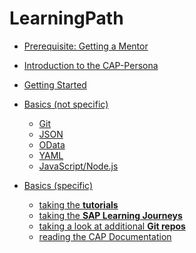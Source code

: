 # LearningPath

- [Prerequisite: Getting a Mentor](https://github.com/msg-CareerPaths/sap-cap-persona/blob/main/chapters/000-Prerequisite-Geting-a-Mentor-assigned.md)

- [Introduction to the CAP-Persona](https://github.com/msg-CareerPaths/sap-cap-persona/blob/main/chapters/001-Introduction-CAP-Persona.md)

- [Getting Started](https://github.com/msg-CareerPaths/sap-cap-persona/blob/main/chapters/002-Getting-Started.md)

- [Basics (not specific)](https://github.com/msg-CareerPaths/sap-cap-persona/tree/main/chapters/003-Basics-(not-specific))
  - [Git](https://github.com/msg-CareerPaths/sap-cap-persona/blob/main/chapters/003-Basics-(not-specific)/003a-Git.md)
  - [JSON](https://github.com/msg-CareerPaths/sap-cap-persona/blob/main/chapters/003-Basics-(not-specific)/003b-JSON.md)
  - [OData](https://github.com/msg-CareerPaths/sap-cap-persona/blob/main/chapters/003-Basics-(not-specific)/003c-OData.md)
  - [YAML](https://github.com/msg-CareerPaths/sap-cap-persona/blob/main/chapters/003-Basics-(not-specific)/003d-YAML.md)
  - [JavaScript/Node.js](https://github.com/msg-CareerPaths/sap-cap-persona/blob/main/chapters/003-Basics-(not-specific)/003e-JavaScript-Node.js.md)

- [Basics (specific)](https://github.com/msg-CareerPaths/sap-cap-persona/tree/main/chapters/004-Basics-(specific))
  - [taking the **tutorials**](https://github.com/msg-CareerPaths/sap-cap-persona/blob/main/chapters/004-Basics-(specific)/004a-taking-Tutorials.md)
  - [taking the **SAP Learning Journeys**](https://github.com/msg-CareerPaths/sap-cap-persona/blob/main/chapters/004-Basics-(specific)/004b-taking-SAP-Learning-Journeys.md)
  - [taking a look at additional **Git repos**](https://github.com/msg-CareerPaths/sap-cap-persona/blob/main/chapters/004-Basics-(specific)/004c-additional-Git-Repos.md)
  - [reading the CAP Documentation](https://github.com/msg-CareerPaths/sap-cap-persona/blob/main/chapters/004-Basics-(specific)/004d-reading-Cap-Documentation.md)
